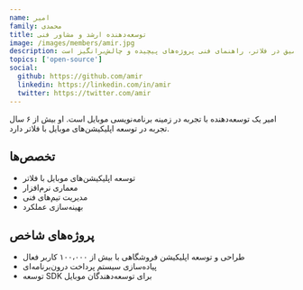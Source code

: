 ```yaml
---
name: امیر
family: محمدی
title: توسعه‌دهنده ارشد و مشاور فنی
image: /images/members/amir.jpg
description: امیر با تخصص عمیق در فلاتر، راهنمای فنی پروژه‌های پیچیده و چالش‌برانگیز است
topics: ['open-source']
social:
  github: https://github.com/amir
  linkedin: https://linkedin.com/in/amir
  twitter: https://twitter.com/amir
---
```


امیر یک توسعه‌دهنده با تجربه در زمینه برنامه‌نویسی موبایل است. او بیش از ۶ سال تجربه در توسعه اپلیکیشن‌های موبایل با فلاتر دارد.

## تخصص‌ها

- توسعه اپلیکیشن‌های موبایل با فلاتر
- معماری نرم‌افزار
- مدیریت تیم‌های فنی
- بهینه‌سازی عملکرد

## پروژه‌های شاخص

- طراحی و توسعه اپلیکیشن فروشگاهی با بیش از ۱۰۰،۰۰۰ کاربر فعال
- پیاده‌سازی سیستم پرداخت درون‌برنامه‌ای
- توسعه SDK برای توسعه‌دهندگان موبایل 